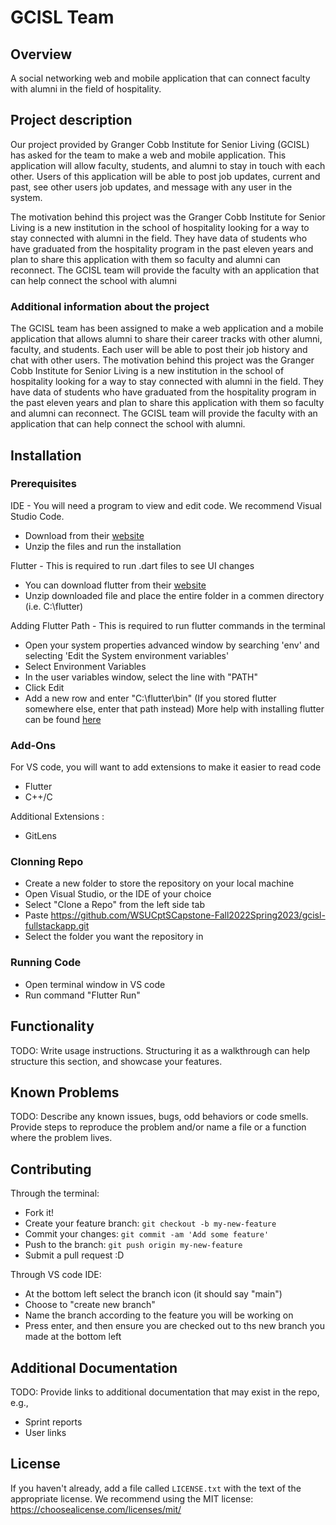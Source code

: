 # GCISL Team

## Overview
A social networking web and mobile application that can connect faculty with alumni in the field of hospitality.

## Project description 
Our project provided by Granger Cobb Institute for Senior Living (GCISL) has asked for the team to make a web and mobile application. This application will allow faculty, students, and alumni to stay in touch with each other. Users of this application will be able to post job updates, current and past, see other users job updates, and message with any user in the system.

The motivation behind this project was the Granger Cobb Institute for Senior Living is a new institution in the school of hospitality looking for a way to stay connected with alumni in the field. They have data of students who have graduated from the hospitality program in the past eleven years and plan to share this application with them so faculty and alumni can reconnect. The GCISL team will provide the faculty with an application that can help connect the school with alumni 


### Additional information about the project

The GCISL team has  been assigned to make a web application and a mobile application that allows alumni to share their career tracks with other alumni, faculty, and students. Each user will be able to post their job history and chat with other users. The motivation behind this project was the Granger Cobb Institute for Senior Living is a new institution in the school of hospitality looking for a way to stay connected with alumni in the field. They have data of students who have graduated from the hospitality program in the past eleven years and plan to share this application with them so faculty and alumni can reconnect. The GCISL team will provide the faculty with an application that can help connect the school with alumni. 

## Installation 
### Prerequisites
IDE -  You will need a program to view and edit code. We recommend Visual Studio Code.
- Download from their [website](https://code.visualstudio.com/download)
- Unzip the files and run the installation  

Flutter - This is required to run .dart files to see UI changes
- You can download flutter from their [website](https://docs.flutter.dev/get-started/install)
- Unzip downloaded file and place the entire folder in a commen directory (i.e. C:\flutter)

Adding Flutter Path - This is required to run flutter commands in the terminal
- Open your system properties advanced window by searching 'env' and selecting 'Edit the System environment variables'
- Select Environment Variables
- In the user variables window, select the line with "PATH"
- Click Edit
- Add a new row and enter "C:\flutter\bin" (If you stored flutter somewhere else, enter that path instead) 
More help with installing flutter can be found [here](https://docs.flutter.dev/get-started/install/windows#update-your-path)

### Add-Ons

For VS code, you will want to add extensions to make it easier to read code
- Flutter
- C++/C

Additional Extensions : 
- GitLens

### Clonning Repo
- Create a new folder to store the repository on your local machine
- Open Visual Studio, or the IDE of your choice 
- Select "Clone a Repo" from the left side tab
- Paste https://github.com/WSUCptSCapstone-Fall2022Spring2023/gcisl-fullstackapp.git
- Select the folder you want the repository in

### Running Code
- Open terminal window in VS code 
- Run command "Flutter Run"



## Functionality

TODO: Write usage instructions. Structuring it as a walkthrough can help structure this section,
and showcase your features.


## Known Problems

TODO: Describe any known issues, bugs, odd behaviors or code smells. 
Provide steps to reproduce the problem and/or name a file or a function where the problem lives.


## Contributing

Through the terminal: 
- Fork it!
- Create your feature branch: `git checkout -b my-new-feature`
- Commit your changes: `git commit -am 'Add some feature'`
- Push to the branch: `git push origin my-new-feature`
- Submit a pull request :D

Through VS code IDE:
- At the bottom left select the branch icon (it should say "main")
- Choose to "create new branch"
- Name the branch according to the feature you will be working on
- Press enter, and then ensure you are checked out to ths new branch you made at the bottom left


## Additional Documentation

TODO: Provide links to additional documentation that may exist in the repo, e.g.,
  * Sprint reports
  * User links

## License

If you haven't already, add a file called `LICENSE.txt` with the text of the appropriate license.
We recommend using the MIT license: <https://choosealicense.com/licenses/mit/>
